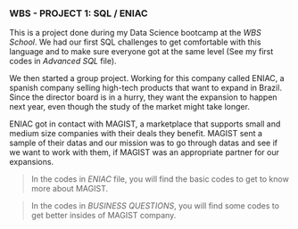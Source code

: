 ### **WBS - PROJECT 1: SQL / ENIAC**

This is a project done during my Data Science bootcamp at the *WBS School*. 
We had our first SQL challenges to get comfortable with this language and to make sure everyone got at the same level (See my first codes in *Advanced SQL* file). 

We then started a group project. Working for this company called ENIAC, a spanish company selling high-tech products that want to expand in Brazil. Since the director board is in a hurry, they want the expansion to happen next year, even though the study of the market might take longer. 

ENIAC got in contact with MAGIST, a marketplace that supports small and medium size companies with their deals they benefit. MAGIST sent a sample of their datas and our mission was to go through datas and see if we want to work with them, if MAGIST was an appropriate partner for our expansions.

> In the codes in *ENIAC* file, you will find the basic codes to get to know more about MAGIST.

> In the codes in *BUSINESS QUESTIONS*, you will find some codes to get better insides of MAGIST company. 
